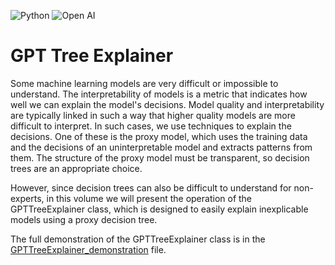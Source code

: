 ![Python](https://img.shields.io/badge/python-3670A0?style=for-the-badge&logo=python&logoColor=ffdd54)
![Open AI](https://img.shields.io/badge/Open_AI-black?style=for-the-badge&logo=OpenAI)

# GPT Tree Explainer

Some machine learning models are very difficult or impossible to understand. The interpretability of models is a metric that indicates how well we can explain the model's decisions. Model quality and interpretability are typically linked in such a way that higher quality models are more difficult to interpret. In such cases, we use techniques to explain the decisions. One of these is the proxy model, which uses the training data and the decisions of an uninterpretable model and extracts patterns from them. The structure of the proxy model must be transparent, so decision trees are an appropriate choice.

However, since decision trees can also be difficult to understand for non-experts, in this volume we will present the operation of the GPTTreeExplainer class, which is designed to easily explain inexplicable models using a proxy decision tree.

The full demonstration of the GPTTreeExplainer class is in the [GPTTreeExplainer_demonstration](GPTTreeExplainer_demonstration.ipynb) file.
